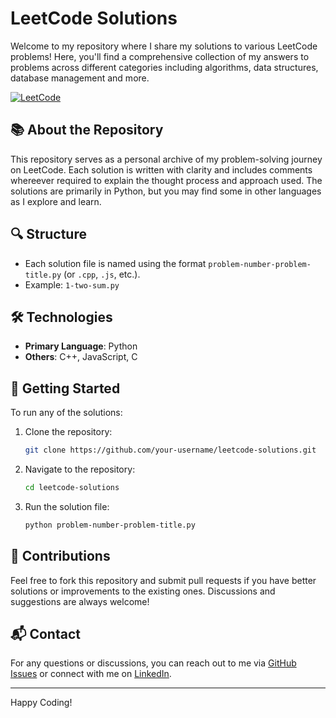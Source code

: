 # LeetCode Solutions

Welcome to my repository where I share my solutions to various LeetCode problems! Here, you'll find a comprehensive collection of my answers to problems across different categories including algorithms, data structures, database management and more.


<a href= "https://leetcode.com/iamtejasgupta26/"> ![LeetCode](https://img.shields.io/badge/Tejas'%20leetcode%20profile-000000?style=for-the-badge&logo=LeetCode&logoColor=#d16c06)</a>

## 📚 About the Repository

This repository serves as a personal archive of my problem-solving journey on LeetCode. Each solution is written with clarity and includes comments whereever required to explain the thought process and approach used. The solutions are primarily in Python, but you may find some in other languages as I explore and learn.

## 🔍 Structure

- Each solution file is named using the format `problem-number-problem-title.py` (or `.cpp`, `.js`, etc.).
- Example: `1-two-sum.py`

## 🛠 Technologies

- **Primary Language**: Python
- **Others**: C++, JavaScript, C

## 🚀 Getting Started

To run any of the solutions:
1. Clone the repository: 
    ```bash
    git clone https://github.com/your-username/leetcode-solutions.git
    ```
2. Navigate to the repository:
    ```bash
    cd leetcode-solutions
    ```
3. Run the solution file:
    ```bash
    python problem-number-problem-title.py
    ```

## 🤝 Contributions

Feel free to fork this repository and submit pull requests if you have better solutions or improvements to the existing ones. Discussions and suggestions are always welcome!

## 📬 Contact

For any questions or discussions, you can reach out to me via [GitHub Issues](https://github.com/your-username/leetcode-solutions/issues) or connect with me on [LinkedIn](https://www.linkedin.com/in/tejascodes).

---

Happy Coding!
